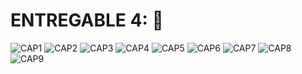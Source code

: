# ENTREGABLE 4: :rocket:
![CAP1](https://i.postimg.cc/vTdkPPcZ/P1.png)
![CAP2](https://i.postimg.cc/RCcj3zD6/P2.png)
![CAP3](https://i.postimg.cc/ncpNBwyd/P3.png)
![CAP4](https://i.postimg.cc/8CQRfx3c/P4.png)
![CAP5](https://i.postimg.cc/yd70vc7z/P5.png)
![CAP6]()
![CAP7]()
![CAP8]()
![CAP9](https://i.postimg.cc/RhDfSYKM/P9.png)